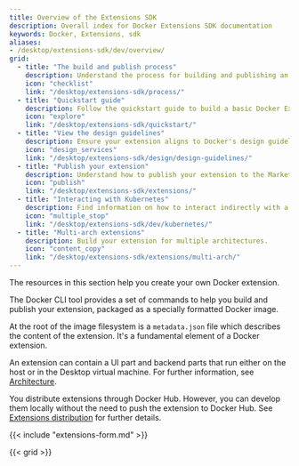 ```yaml
---
title: Overview of the Extensions SDK
description: Overall index for Docker Extensions SDK documentation
keywords: Docker, Extensions, sdk
aliases:
- /desktop/extensions-sdk/dev/overview/
grid:
  - title: "The build and publish process"
    description: Understand the process for building and publishing an extension.
    icon: "checklist"
    link: "/desktop/extensions-sdk/process/"
  - title: "Quickstart guide"
    description: Follow the quickstart guide to build a basic Docker Extension quickly.
    icon: "explore"
    link: "/desktop/extensions-sdk/quickstart/"
  - title: "View the design guidelines"
    description: Ensure your extension aligns to Docker's design guidelines and principles.
    icon: "design_services"
    link: "/desktop/extensions-sdk/design/design-guidelines/"
  - title: "Publish your extension"
    description: Understand how to publish your extension to the Marketplace.
    icon: "publish"
    link: "/desktop/extensions-sdk/extensions/"
  - title: "Interacting with Kubernetes"
    description: Find information on how to interact indirectly with a Kubernetes cluster from your Docker Extension.
    icon: "multiple_stop"
    link: "/desktop/extensions-sdk/dev/kubernetes/"
  - title: "Multi-arch extensions"
    description: Build your extension for multiple architectures.
    icon: "content_copy"
    link: "/desktop/extensions-sdk/extensions/multi-arch/"
---
```


The resources in this section help you create your own Docker extension.

The Docker CLI tool provides a set of commands to help you build and publish your extension, packaged as a 
specially formatted Docker image.

At the root of the image filesystem is a `metadata.json` file which describes the content of the extension. 
It's a fundamental element of a Docker extension.

An extension can contain a UI part and backend parts that run either on the host or in the Desktop virtual machine.
For further information, see [Architecture](architecture/_index.md).

You distribute extensions through Docker Hub. However, you can develop them locally without the need to push 
the extension to Docker Hub. See [Extensions distribution](extensions/DISTRIBUTION.md) for further details.

{{< include "extensions-form.md" >}}

{{< grid >}}
